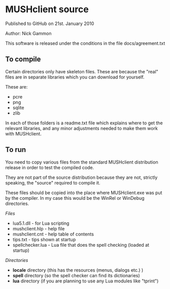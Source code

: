 MUSHclient source
=================

Published to GitHub on 21st. January 2010

Author: Nick Gammon

This software is released under the conditions in the file docs/agreement.txt


To compile
----------

Certain directories only have skeleton files. These are because the "real" files are in separate libraries which you can download for yourself.

These are:

* pcre
* png
* sqlite
* zlib

In each of those folders is a readme.txt file which explains where to get the relevant libraries, and any minor adjustments needed to make them work with MUSHclient.

To run
------

You need to copy various files from the standard MUSHclient distribution release in order to test the compiled code.

They are not part of the source distribution because they are not, strictly speaking, the "source" required to compile it.

These files should be copied into the place where MUSHclient.exe was put by the compiler. In my case this would be the WinRel or WinDebug directories.


*Files*

* lua5.1.dll  - for Lua scripting
* mushclient.hlp - help file
* mushclient.cnt - help table of contents
* tips.txt - tips shown at startup
* spellchecker.lua - Lua file that does the spell checking (loaded at startup)



*Directories*

* **locale** directory (this has the resources (menus, dialogs etc.) )
* **spell** directory (so the spell checker can find its dictionaries)
* **lua** directory (if you are planning to use any Lua modules like "tprint")

